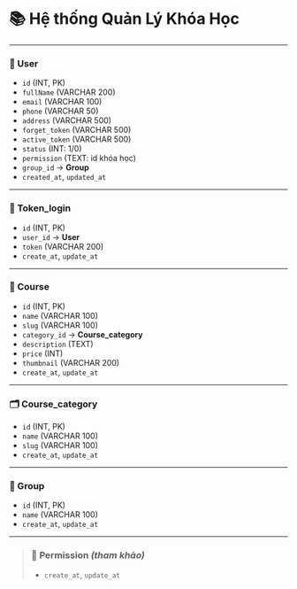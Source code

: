 # 📚 Hệ thống Quản Lý Khóa Học

---

### 🧑 User

- `id` (INT, PK)
- `fullName` (VARCHAR 200)
- `email` (VARCHAR 100)
- `phone` (VARCHAR 50)
- `address` (VARCHAR 500)
- `forget_token` (VARCHAR 500)
- `active_token` (VARCHAR 500)
- `status` (INT: 1/0)
- `permission` (TEXT: id khóa học)
- `group_id` → **Group**
- `created_at`, `updated_at`

---

### 🔑 Token_login

- `id` (INT, PK)
- `user_id` → **User**
- `token` (VARCHAR 200)
- `create_at`, `update_at`

---

### 📘 Course

- `id` (INT, PK)
- `name` (VARCHAR 100)
- `slug` (VARCHAR 100)
- `category_id` → **Course_category**
- `description` (TEXT)
- `price` (INT)
- `thumbnail` (VARCHAR 200)
- `create_at`, `update_at`

---

### 🗂️ Course_category

- `id` (INT, PK)
- `name` (VARCHAR 100)
- `slug` (VARCHAR 100)
- `create_at`, `update_at`

---

### 👥 Group

- `id` (INT, PK)
- `name` (VARCHAR 100)
- `create_at`, `update_at`

---

> ### 📌 Permission _(tham khảo)_
>
> - `create_at`, `update_at`
